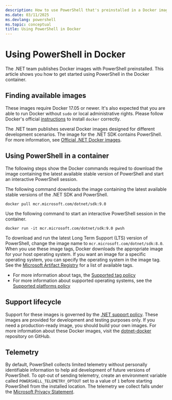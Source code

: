 ```yaml
---
description: How to use PowerShell that's preinstalled in a Docker image.
ms.date: 03/11/2025
ms.devlang: powershell
ms.topic: conceptual
title: Using PowerShell in Docker
---
```


# Using PowerShell in Docker

The .NET team publishes Docker images with PowerShell preinstalled. This article shows you how to
get started using PowerShell in the Docker container.

## Finding available images

These images require Docker 17.05 or newer. It's also expected that you are able to run Docker
without `sudo` or local administrative rights. Please follow Docker's official [instructions][02] to
install `docker` correctly.

The .NET team publishes several Docker images designed for different development scenarios. The
image for the .NET SDK contains PowerShell. For more information, see
[Official .NET Docker images][01].

## Using PowerShell in a container

The following steps show the Docker commands required to download the image containing the latest
available stable version of PowerShell and start an interactive PowerShell session.

The following command downloads the image containing the latest available stable versions of the
.NET SDK and PowerShell.

```console
docker pull mcr.microsoft.com/dotnet/sdk:9.0
```

Use the following command to start an interactive PowerShell session in the container.

```console
docker run -it mcr.microsoft.com/dotnet/sdk:9.0 pwsh
```

To download and run the latest Long Term Support (LTS) version of PowerShell, change the image name
to `mcr.microsoft.com/dotnet/sdk:8.0`. When you use these image tags, Docker downloads the
appropriate image for your host operating system. If you want an image for a specific operating
system, you can specify the operating system in the image tag. See the
[Microsoft Artifact Registry][07] for a list of available tags.

- For more information about tags, the [Supported tag policy][06]
- For more information about supported operating systems, see the [Supported platforms policy][05]

## Support lifecycle

Support for these images is governed by the [.NET support policy][03]. These images are provided for
development and testing purposes only. If you need a production-ready image, you should build your
own images. For more information about these Docker images, visit the [dotnet-docker][04] repository
on GitHub.

## Telemetry

By default, PowerShell collects limited telemetry without personally identifiable information to
help aid development of future versions of PowerShell. To opt-out of sending telemetry, create an
environment variable called `POWERSHELL_TELEMETRY_OPTOUT` set to a value of `1` before starting
PowerShell from the installed location. The telemetry we collect falls under the
[Microsoft Privacy Statement][08].

<!-- link references -->
[01]: /dotnet/architecture/microservices/net-core-net-framework-containers/official-net-docker-images
[02]: https://docs.docker.com/engine/installation/
[03]: https://github.com/dotnet/core/blob/main/support.md
[04]: https://github.com/dotnet/dotnet-docker
[05]: https://github.com/dotnet/dotnet-docker/blob/main/documentation/supported-platforms.md
[06]: https://github.com/dotnet/dotnet-docker/blob/main/documentation/supported-tags.md
[07]: https://mcr.microsoft.com/en-us/artifact/mar/dotnet/sdk/about
[08]: https://privacy.microsoft.com/privacystatement/
